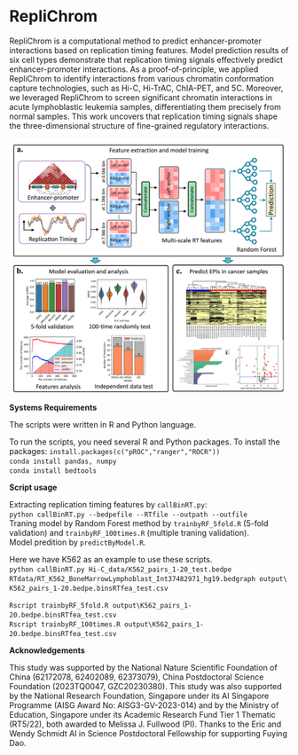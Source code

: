 # RepliChrom

RepliChrom is a computational method to predict enhancer-promoter interactions based on replication timing features. Model prediction results of six cell types demonstrate that replication timing signals effectively predict enhancer-promoter interactions. As a proof-of-principle, we applied RepliChrom to identify interactions from various chromatin conformation capture technologies, such as Hi-C, Hi-TrAC, ChIA-PET, and 5C. Moreover, we leveraged RepliChrom to screen significant chromatin interactions in acute lymphoblastic leukemia samples, differentiating them precisely from normal samples. This work uncovers that replication timing signals shape the three-dimensional structure of fine-grained regulatory interactions.

![image](workflow.png)

**Systems Requirements**

The scripts were written in R and Python language.

To run the scripts, you need several R and Python packages. To install the packages:
`install.packages(c("pROC","ranger","ROCR"))` \
`conda install pandas, numpy` \
`conda install bedtools`



**Script usage**

Extracting replication timing features by `callBinRT.py`: \
`python callBinRT.py --bedpefile --RTfile --outpath --outfile` \
Traning model by Random Forest method by `trainbyRF_5fold.R` (5-fold validation) and `trainbyRF_100times.R` (multiple traning validation). \
Model predition by `predictByModel.R`. 

Here we have K562 as an example to use these scripts. \
`python callBinRT.py Hi-C_data/K562_pairs_1-20_test.bedpe RTdata/RT_K562_BoneMarrowLymphoblast_Int37482971_hg19.bedgraph output\ K562_pairs_1-20.bedpe.binsRTfea_test.csv `

`Rscript trainbyRF_5fold.R output\K562_pairs_1-20.bedpe.binsRTfea_test.csv ` \
`Rscript trainbyRF_100times.R output\K562_pairs_1-20.bedpe.binsRTfea_test.csv ` 

**Acknowledgements**

This study was supported by the National Nature Scientific Foundation of China (62172078, 62402089, 62373079), China Postdoctoral Science Foundation (2023TQ0047, GZC20230380). This study was also supported by the National Research Foundation, Singapore under its AI Singapore Programme (AISG Award No: AISG3-GV-2023-014) and by the Ministry of Education, Singapore under its Academic Research Fund Tier 1 Thematic (RT5/22), both awarded to Melissa J. Fullwood (PI). Thanks to the Eric and Wendy Schmidt AI in Science Postdoctoral Fellowship for supporting Fuying Dao.


